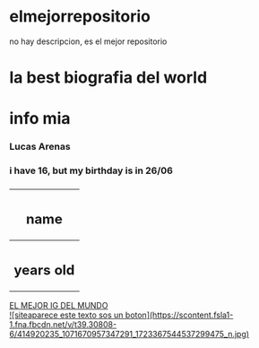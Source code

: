 # elmejorrepositorio
no hay descripcion, es el mejor repositorio
<h1>la best biografia del world</h1>
<div>
  <table>
    <head>
      <h1>info mia</h1>
    <head/>
    <boddy>
      <th><h2>name</h2></th>
      <tr><h3>Lucas Arenas</h3></tr>
      <th><h2>years old</h2></th>
      <tr><h3>i have 16, but my birthday is in 26/06<h3/></tr>
    </boddy>
    <table/>
  <a href="https://www.instagram.com/lucas.arenas_?igsh=MWp2dTBtNG90Y21weQ==">EL MEJOR IG DEL MUNDO
<div/>
<span> ![siteaparece este texto sos un boton](https://scontent.fsla1-1.fna.fbcdn.net/v/t39.30808-6/414920235_1071670957347291_1723367544537299475_n.jpg) <span/>
<h2></h2>
